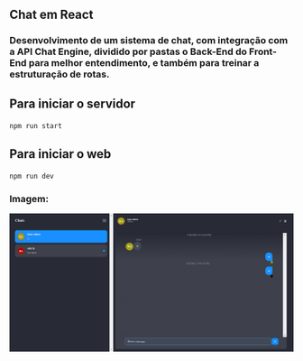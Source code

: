 ## Chat em React

### Desenvolvimento de um sistema de chat, com integração com a API Chat Engine, dividido por pastas o Back-End do Front-End para melhor entendimento, e também para treinar a estruturação de rotas.

## Para iniciar o servidor

`npm run start`

## Para iniciar o web

`npm run dev`

### Imagem:

![Home](./chat.png)
